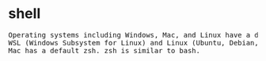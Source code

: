 # shell
<pre>
Operating systems including Windows, Mac, and Linux have a default shell.
WSL (Windows Subsystem for Linux) and Linux (Ubuntu, Debian,...) have a default bash shell.
Mac has a default zsh. zsh is similar to bash.

</pre>
